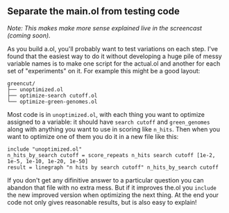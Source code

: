 ## Separate the main.ol from testing code

_Note: This makes make more sense explained live in the screencast (coming soon)._

As you build a.ol, you'll probably want to test variations on each step.
I've found that the easiest way to do it without developing a huge pile of messy variable names
is to make one script for the actual.ol and another for each set of "experiments" on it.
For example this might be a good layout:

```
greencut/
├── unoptimized.ol
├── optimize-search cutoff.ol
└── optimize-green-genomes.ol
```

Most code is in `unoptimized.ol`, with each thing you want to optimize assigned to a variable:
it should have `search cutoff` and `green_genomes` along with anything you want to use in scoring like `n_hits`.
Then when you want to optimize one of them you do it in a new file like this:

```
include "unoptimized.ol"
n_hits_by_search cutoff = score_repeats n_hits search cutoff [1e-2, 1e-5, 1e-10, 1e-20, 1e-50]
result = linegraph "n hits by search cutoff" n_hits_by_search cutoff
```

<!-- TODO need to demonstrate `minimize` or `maximize` functions here -->

If you don't get any difinitive answer to a particular question you can abandon that file with no extra mess.
But if it improves the.ol you `include` the new improved version when optimizing the next thing.
At the end your code not only gives reasonable results, but is also easy to explain!
